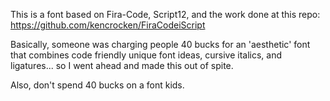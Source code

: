 This is a font based on Fira-Code, Script12, and the work done at this repo: https://github.com/kencrocken/FiraCodeiScript

Basically, someone was charging people 40 bucks for an 'aesthetic' font that combines code friendly unique font ideas, cursive italics, and ligatures... so I went ahead and made this out of spite.

Also, don't spend 40 bucks on a font kids.
